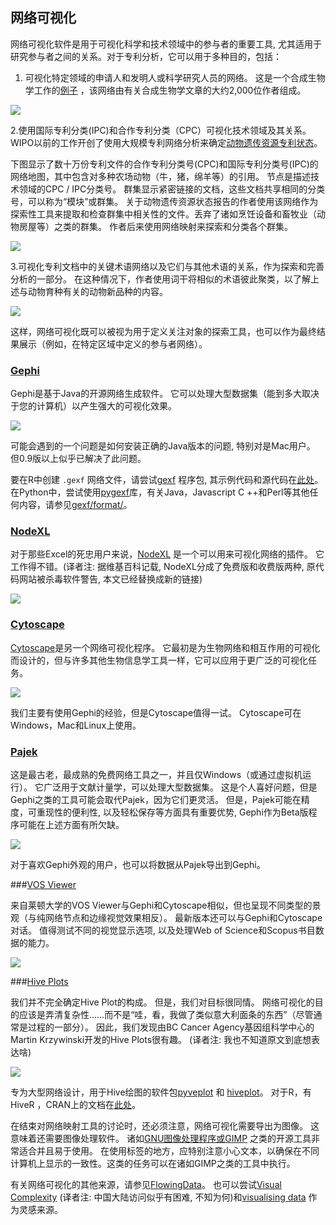 <!--
.. title: 专利分析工具概述(5)网络可视化
.. slug: WIPO_analytics_tools_5
.. date: 2019-12-07 12:05 UTC+08:00
.. tags: WIPO_analytics_tools, patent
.. category: patent
.. link:
.. description:
.. type: text
-->

## 网络可视化

网络可视化软件是用于可视化科学和技术领域中的参与者的重要工具, 尤其适用于研究参与者之间的关系。对于专利分析，它可以用于多种目的，包括：

<!-- TEASER_END -->

1. 可视化特定领域的申请人和发明人或科学研究人员的网络。 这是一个合成生物学工作的[例子](http://journals.plos.org/plosone/article?id=10.1371/journal.pone.0034368) ，该网络由有关合成生物学文章的大约2,000位作者组成。

![](https://wipo-analytics.github.io/images/overview/synbio.png)

2.使用国际专利分类(IPC)和合作专利分类（CPC）可视化技术领域及其关系。 WIPO以前的工作开创了使用大规模专利网络分析来确定[动物遗传资源专利状态](http://www.wipo.int/patentscope/en/programs/patent_landscapes/reports/animal_gr.html)。

下图显示了数十万份专利文件的合作专利分类号(CPC)和国际专利分类号(IPC)的网络地图，其中包含对多种农场动物（牛，猪，绵羊等）的引用。 节点是描述技术领域的CPC / IPC分类号。 群集显示紧密链接的文档，这些文档共享相同的分类号，可以称为“模块”或群集。 关于动物遗传资源状态报告的作者使用该网络作为探索性工具来提取和检查群集中相关性的文件。丢弃了诸如烹饪设备和畜牧业（动物房屋等）之类的群集。 作者后来使用网络映射来探索和分类各个群集。

![](https://wipo-analytics.github.io/images/overview/animals.png)

3.可视化专利文档中的关键术语网络以及它们与其他术语的关系，作为探索和完善分析的一部分。 在这种情况下，作者使用词干将相似的术语彼此聚类，以了解上述与动物育种有关的动物新品种的内容。

![](https://wipo-analytics.github.io/images/overview/breeds_cluster.png)

这样，网络可视化既可以被视为用于定义关注对象的探索工具，也可以作为最终结果展示（例如，在特定区域中定义的参与者网络）。

### [Gephi](https://gephi.github.io)

Gephi是基于Java的开源网络生成软件。 它可以处理大型数据集（能到多大取决于您的计算机）以产生强大的可视化效果。

![](https://wipo-analytics.github.io/images/overview/Gephi.png)

可能会遇到的一个问题是如何安装正确的Java版本的问题, 特别对是Mac用户。 但0.9版以上似乎已解决了此问题。

要在R中创建 `.gexf` 网络文件，请尝试[gexf](http://cran.r-project.org/web/packages/rgexf/index.html) 程序包, 其示例代码和源代码在[此处](https://bitbucket.org/gvegayon/rgexf/wiki/Home)。 在Python中，尝试使用[pygexf](https://github.com/paulgirard/pygexf)库，有关Java，Javascript C ++和Perl等其他任何内容，请参见[gexf/format/](https://gephi.org/gexf/format/)。

### [NodeXL](https://www.smrfoundation.org/nodexl/)

对于那些Excel的死忠用户来说，[NodeXL](https://www.smrfoundation.org/nodexl/) 是一个可以用来可视化网络的插件。 它工作得不错。(译者注: 据维基百科记载, NodeXL分成了免费版和收费版两种, 原代码网站被杀毒软件警告, 本文已经替换成新的链接)

![](https://wipo-analytics.github.io/images/overview/NodeXL.png)

### [Cytoscape](http://www.cytoscape.org/what_is_cytoscape.html) 

[Cytoscape](http://www.cytoscape.org/what_is_cytoscape.html)是另一个网络可视化程序。 它最初是为生物网络和相互作用的可视化而设计的，但与许多其他生物信息学工具一样，它可以应用于更广泛的可视化任务。

![](https://wipo-analytics.github.io/images/overview/cytoscape.png)

我们主要有使用Gephi的经验，但是Cytoscape值得一试。 Cytoscape可在Windows，Mac和Linux上使用。

### [Pajek](http://mrvar.fdv.uni-lj.si/pajek/)

这是最古老，最成熟的免费网络工具之一，并且仅Windows（或通过虚拟机运行）。 它广泛用于文献计量学，可以处理大型数据集。 这是个人喜好问题，但是Gephi之类的工具可能会取代Pajek，因为它们更灵活。 但是，Pajek可能在精度，可重现性的便利性, 以及轻松保存等方面具有重要优势, Gephi作为Beta版程序可能在上述方面有所欠缺。

![](https://wipo-analytics.github.io/images/overview/Pajek.png)

对于喜欢Gephi外观的用户，也可以将数据从Pajek导出到Gephi。

###[VOS Viewer](http://www.vosviewer.com/Home)

来自莱顿大学的VOS Viewer与Gephi和Cytoscape相似，但也呈现不同类型的景观（与纯网络节点和边缘视觉效果相反）。 最新版本还可以与Gephi和Cytoscape对话。 值得测试不同的视觉显示选项, 以及处理Web of Science和Scopus书目数据的能力。

![](https://wipo-analytics.github.io/images/overview/VOSviewer.png)

###[Hive Plots](http://www.hiveplot.net)

我们并不完全确定Hive Plot的构成。 但是，我们对目标很同情。 网络可视化的目的应该是弄清复杂性……而不是“哇，看，我做了类似意大利面条的东西”（尽管通常是过程的一部分）。 因此，我们发现由BC Cancer Agency基因组科学中心的Martin Krzywinski开发的Hive Plots很有趣。
(译者注: 我也不知道原文到底想表达啥)

![](https://wipo-analytics.github.io/images/overview/HivePlots.png)

专为大型网络设计，用于Hive绘图的软件包[pyveplot](https://pypi.python.org/pypi/pyveplot/) 和 [hiveplot](https://github.com/ericmjl/hiveplot)。 对于R，有 HiveR ，CRAN上的文档在[此处](http://cran.r-project.org/web/packages/HiveR/index.html)。

在结束对网络映射工具的讨论时，还必须注意，网络可视化需要导出为图像。 这意味着还需要图像处理软件。 诸如[GNU图像处理程序或GIMP](http://www.gimp.org) 之类的开源工具非常适合并且易于使用。 在使用标签的地方，应特别注意小心文本，以确保在不同计算机上显示的一致性。这类的任务可以在诸如GIMP之类的工具中执行。

有关网络可视化的其他来源，请参见[FlowingData](http://opendata-tools.org/en/visualization/)。 也可以尝试[Visual Complexity](http://www.visualcomplexity.com/vc/) (译者注: 中国大陆访问似乎有困难, 不知为何)和[visualising data](http://www.visualisingdata.com/index.php/resources/) 作为灵感来源。

